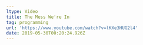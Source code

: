 ```yaml
---
ltype: Video
title: The Mess We're In
tag: programming
url: 'https://www.youtube.com/watch?v=lKXe3HUG2l4'
date: 2019-05-30T00:20:24.926Z
---
```


